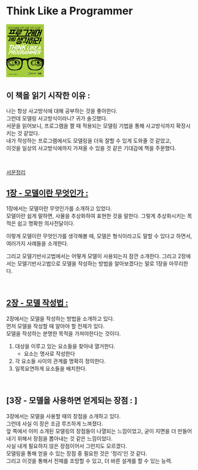 # Think Like a Programmer

<img src="./img/book-cover.png" width="20%"/>

## 이 책을 읽기 시작한 이유 :

나는 항상 사고방식에 대해 공부하는 것을 좋아한다.  
그런데 모델링 사고방식이라니? 귀가 솔깃했다.  
서문을 읽어보니, 프로그램을 짤 때 적용되는 모델링 기법을 통해 사고방식까지 확장시키는 것 같았다.  
내가 작성하는 프로그램에서도 모델링을 더욱 잘할 수 있게 도와줄 것 같았고,  
이것을 일상의 사고방식에까지 가져올 수 있을 것 같은 기대감에 책을 주문했다.

<br>

[서문정리](https://github.com/noy3928/TIL/blob/main/Books/ThinkLikeAProgrammer/intro.md)

## [1장 - 모델이란 무엇인가 :](https://github.com/noy3928/TIL/blob/main/Books/ThinkLikeAProgrammer/1.%EB%AA%A8%EB%8D%B8%EC%9D%B4%EB%9E%80%EB%AC%B4%EC%97%87%EC%9D%B8%EA%B0%80.md)

1장에서는 모델이란 무엇인가를 소개하고 있었다.  
모델이란 쉽게 말하면, 사물을 추상화하여 표현한 것을 말한다.
그렇게 추상화시키는 목적은 쉽고 명확한 의사전달이다.

이렇게 모델이란 무엇인가를 생각해볼 때, 모델은 형식이라고도 말할 수 있다고 하면서,
여러가지 사례들을 소개한다.

그리고 모델기반사고법에서는 어떻게 모델이 사용되는지 잠깐 소개한다.
그리고 2장에서는 모델기반사고법으로 모델을 작성하는 방법을 알아보겠다는 말로 1장을 마무리한다.

<br>

## [2장 - 모델 작성법 : ](https://github.com/noy3928/TIL/blob/main/Books/ThinkLikeAProgrammer/2.%EB%AA%A8%EB%8D%B8%EC%9E%91%EC%84%B1%EB%B2%95.md)

2장에서는 모델을 작성하는 방법을 소개하고 있다.  
먼저 모델을 작성할 때 알아야 할 전제가 있다.  
모델을 작성하는 분명한 목적을 가져야한다는 것이다.

1. 대상을 이루고 있는 요소들을 찾아내 열거한다.
   - 요소는 명사로 작성한다
2. 각 요소들 사이의 관계를 명확히 정의한다.
3. 일목요연하게 요소들을 배치한다.

<br>

## [3장 - 모델을 사용하면 얻게되는 장점 : ]

3장에서는 모델을 사용할 때의 장점을 소개하고 있다.  
그런데 사실 이 장은 조금 루즈하게 느껴졌다.  
앞 쪽에서 이미 소개된 모델링의 장점들이 나열되는 느낌이었고,
굳이 지면을 더 만들어내기 위해서 장점을 뽑아내는 것 같은 느낌이었다.  
사실 내게 필요하지 않은 장점이어서 그런지도 모르겠다.  
모델링을 통해 얻을 수 있는 장점 중 필요한 것은 '정리'인 것 같다.  
그리고 이것을 통해서 전체를 조망할 수 있고, 더 바른 설계를 할 수 있는 능력.

<br>
